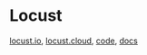 # Locust

[locust.io](https://locust.io/), [locust.cloud](https://www.locust.cloud/), [code](https://github.com/locustio/locust), [docs](https://docs.locust.io/)
